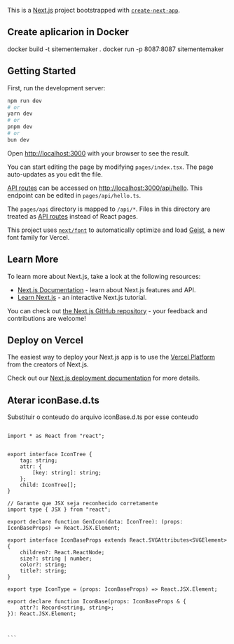 This is a [Next.js](https://nextjs.org) project bootstrapped with [`create-next-app`](https://nextjs.org/docs/pages/api-reference/create-next-app).

## Create aplicarion in Docker
docker build -t sitementemaker .
docker run -p 8087:8087 sitementemaker


## Getting Started

First, run the development server:

```bash
npm run dev
# or
yarn dev
# or
pnpm dev
# or
bun dev
```

Open [http://localhost:3000](http://localhost:3000) with your browser to see the result.

You can start editing the page by modifying `pages/index.tsx`. The page auto-updates as you edit the file.

[API routes](https://nextjs.org/docs/pages/building-your-application/routing/api-routes) can be accessed on [http://localhost:3000/api/hello](http://localhost:3000/api/hello). This endpoint can be edited in `pages/api/hello.ts`.

The `pages/api` directory is mapped to `/api/*`. Files in this directory are treated as [API routes](https://nextjs.org/docs/pages/building-your-application/routing/api-routes) instead of React pages.

This project uses [`next/font`](https://nextjs.org/docs/pages/building-your-application/optimizing/fonts) to automatically optimize and load [Geist](https://vercel.com/font), a new font family for Vercel.

## Learn More

To learn more about Next.js, take a look at the following resources:

- [Next.js Documentation](https://nextjs.org/docs) - learn about Next.js features and API.
- [Learn Next.js](https://nextjs.org/learn-pages-router) - an interactive Next.js tutorial.

You can check out [the Next.js GitHub repository](https://github.com/vercel/next.js) - your feedback and contributions are welcome!

## Deploy on Vercel

The easiest way to deploy your Next.js app is to use the [Vercel Platform](https://vercel.com/new?utm_medium=default-template&filter=next.js&utm_source=create-next-app&utm_campaign=create-next-app-readme) from the creators of Next.js.

Check out our [Next.js deployment documentation](https://nextjs.org/docs/pages/building-your-application/deploying) for more details.


## Aterar iconBase.d.ts
Substituir o conteudo do arquivo iconBase.d.ts por esse conteudo 
````

import * as React from "react";


export interface IconTree {
    tag: string;
    attr: {
        [key: string]: string;
    };
    child: IconTree[];
}

// Garante que JSX seja reconhecido corretamente
import type { JSX } from "react";

export declare function GenIcon(data: IconTree): (props: IconBaseProps) => React.JSX.Element;

export interface IconBaseProps extends React.SVGAttributes<SVGElement> {
    children?: React.ReactNode;
    size?: string | number;
    color?: string;
    title?: string;
}

export type IconType = (props: IconBaseProps) => React.JSX.Element;

export declare function IconBase(props: IconBaseProps & {
    attr?: Record<string, string>;
}): React.JSX.Element;



```

